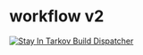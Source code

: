 # workflow v2
[![Stay In Tarkov Build Dispatcher](https://github.com/bullet4prz/workflow/actions/workflows/StayInTarkov_dispatch.yml/badge.svg)](https://github.com/bullet4prz/workflow/actions/workflows/StayInTarkov_dispatch.yml)
